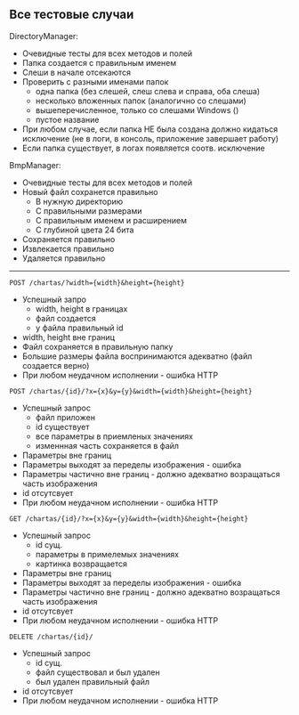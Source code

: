 ## Все тестовые случаи

DirectoryManager:
- Очевидные тесты для всех методов и полей
- Папка создается с правильным именем
- Слеши в начале отсекаются
- Проверить с разными именами папок
    - одна папка (без слешей, слеш слева и справа, оба слеша)
    - несколько вложенных папок (аналогично со слешами)
    - вышеперечисленное, только со слешами Windows (\)
    - пустое название
- При любом случае, если папка НЕ была создана должно кидаться исключение
(не в логи, в консоль, приложение завершает работу)
- Если папка существует, в логах появляется соотв. исключение

BmpManager:
- Очевидные тесты для всех методов и полей
- Новый файл сохранется правильно
    - В нужную директорию
    - С правильными размерами
    - С правильным именем и расширением
    - С глубиной цвета 24 бита
- Сохраняется правильно
- Извлекается правильно
- Удаляется правильно

---
~~~
POST /chartas/?width={width}&height={height}
~~~

- Успешный запро
    - width, height в границах
    - файл создается
    - у файла правильный id
- width, height вне границ
- Файл сохраняется в правильную папку
- Большие размеры файла воспринимаются адекватно (файл создается верно)
- При любом неудачном исполнении - ошибка HTTP

~~~
POST /chartas/{id}/?x={x}&y={y}&width={width}&height={height}
~~~

- Успешный запрос
    - файл приложен
    - id существует
    - все параметры в приемленых значениях
    - изменнная часть сохраняется в файл
- Параметры вне границ
- Параметры выходят за переделы изображения - ошибка
- Параметры частично вне границ - должно адекватно возращаться часть изображения
- id отсутсвует
- При любом неудачном исполнении - ошибка HTTP

~~~
GET /chartas/{id}/?x={x}&y={y}&width={width}&height={height}
~~~

- Успешный запрос
    - id сущ.
    - параметры в примелемых значениях
    - картинка возвращается
- Параметры вне границ
- Параметры выходят за переделы изображения - ошибка
- Параметры частично вне границ - должно адекватно возращаться часть изображения
- id отсутсвует
- При любом неудачном исполнении - ошибка HTTP

~~~
DELETE /chartas/{id}/
~~~

- Успешный запрос
    - id сущ.
    - файл существовал и был удален
    - был удален правильный файл
- id отсутсвует
- При любом неудачном исполнении - ошибка HTTP
